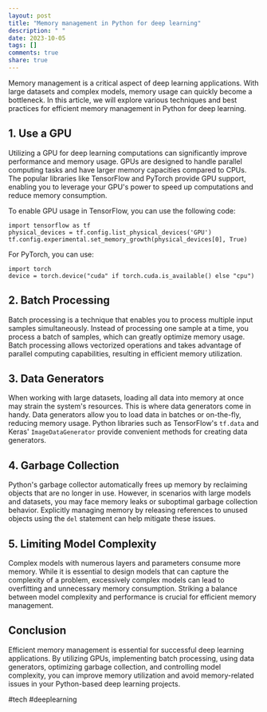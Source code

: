 ```yaml
---
layout: post
title: "Memory management in Python for deep learning"
description: " "
date: 2023-10-05
tags: []
comments: true
share: true
---
```


Memory management is a critical aspect of deep learning applications. With large datasets and complex models, memory usage can quickly become a bottleneck. In this article, we will explore various techniques and best practices for efficient memory management in Python for deep learning.

## 1. Use a GPU

Utilizing a GPU for deep learning computations can significantly improve performance and memory usage. GPUs are designed to handle parallel computing tasks and have larger memory capacities compared to CPUs. The popular libraries like TensorFlow and PyTorch provide GPU support, enabling you to leverage your GPU's power to speed up computations and reduce memory consumption.

To enable GPU usage in TensorFlow, you can use the following code:

```
import tensorflow as tf
physical_devices = tf.config.list_physical_devices('GPU')
tf.config.experimental.set_memory_growth(physical_devices[0], True)
```

For PyTorch, you can use:

```
import torch
device = torch.device("cuda" if torch.cuda.is_available() else "cpu")
```

## 2. Batch Processing

Batch processing is a technique that enables you to process multiple input samples simultaneously. Instead of processing one sample at a time, you process a batch of samples, which can greatly optimize memory usage. Batch processing allows vectorized operations and takes advantage of parallel computing capabilities, resulting in efficient memory utilization.

## 3. Data Generators

When working with large datasets, loading all data into memory at once may strain the system's resources. This is where data generators come in handy. Data generators allow you to load data in batches or on-the-fly, reducing memory usage. Python libraries such as TensorFlow's `tf.data` and Keras' `ImageDataGenerator` provide convenient methods for creating data generators.

## 4. Garbage Collection

Python's garbage collector automatically frees up memory by reclaiming objects that are no longer in use. However, in scenarios with large models and datasets, you may face memory leaks or suboptimal garbage collection behavior. Explicitly managing memory by releasing references to unused objects using the `del` statement can help mitigate these issues.

## 5. Limiting Model Complexity

Complex models with numerous layers and parameters consume more memory. While it is essential to design models that can capture the complexity of a problem, excessively complex models can lead to overfitting and unnecessary memory consumption. Striking a balance between model complexity and performance is crucial for efficient memory management.

## Conclusion

Efficient memory management is essential for successful deep learning applications. By utilizing GPUs, implementing batch processing, using data generators, optimizing garbage collection, and controlling model complexity, you can improve memory utilization and avoid memory-related issues in your Python-based deep learning projects.

#tech #deeplearning